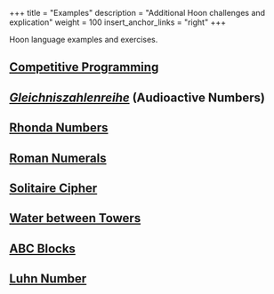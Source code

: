 +++
title = "Examples"
description = "Additional Hoon challenges and explication"
weight = 100
insert_anchor_links = "right"
+++

Hoon language examples and exercises.

## [Competitive Programming](/language/hoon/examples/competitive)

## [_Gleichniszahlenreihe_](/language/hoon/examples/gleichniszahlenreihe) (Audioactive Numbers)

## [Rhonda Numbers](/language/hoon/examples/rhonda)

## [Roman Numerals](/language/hoon/examples/roman)

## [Solitaire Cipher](/language/hoon/examples/solitaire)

## [Water between Towers](/language/hoon/examples/water-towers)

## [ABC Blocks](/language/hoon/examples/abc-blocks)

## [Luhn Number](/language/hoon/examples/luhn-number)
